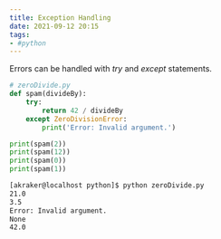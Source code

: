 ```yaml
---
title: Exception Handling
date: 2021-09-12 20:15
tags:
- #python
---
```


Errors can be handled with _try_ and _except_ statements.

```python
# zeroDivide.py
def spam(divideBy):
    try:
        return 42 / divideBy
    except ZeroDivisionError:
        print('Error: Invalid argument.')

print(spam(2))
print(spam(12))
print(spam(0))
print(spam(1))
```

```bash
[akraker@localhost python]$ python zeroDivide.py
21.0
3.5
Error: Invalid argument.
None
42.0
```
